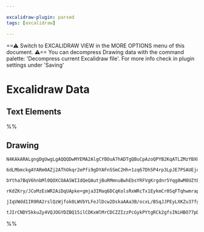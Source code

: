```yaml
---

excalidraw-plugin: parsed
tags: [excalidraw]

---
```

==⚠  Switch to EXCALIDRAW VIEW in the MORE OPTIONS menu of this document. ⚠== You can decompress Drawing data with the command palette: 'Decompress current Excalidraw file'. For more info check in plugin settings under 'Saving'


# Excalidraw Data

## Text Elements
%%
## Drawing
```compressed-json
N4KAkARALgngDgUwgLgAQQQDwMYEMA2AlgCYBOuA7hADTgQBuCpAzoQPYB2KqATLZMzYBXUtiRoIACyhQ4zZAHoFAc0JRJQgEYA6bGwC2CgF7N6hbEcK4OCtptbErHALRY8RMpWdx8Q1TdIEfARcZgRmBShcZQUebQB2bQBWGjoghH0EDihmbgBtcDBQMBKIEm4IHh5CAGUAJQBFAGtCAE0AISMADgA5AAVnADMmyQBRZwApVJLIWEQKwOwojmVg

6dLMbmckgAYARm0AZj2AThOkqr2ePfi9gDYAFn5SmC2Hh+1zq67Dh5P4rp3LpJE7PSAUEjqbh7JJdBJ3XZJQ7xO57Q47O7/MFSBCEZTSaE3bQPG7ong7JL3a4nO7Y6yrcSoHbY5hQUhsJoIADCbHwbFIFQAxHsECKRetIJpcNgmsp2UIOMQeXyBRI2dZmHBcIFshKIINCPh8DVYGsJIIPHrWezOQB1SGSbh8QoCNkchAmmBm9AW8rY+X4jjhXJoP

bYtha7BqV6hnbMl0QOXCOAASWIIdQeQAutjBuRMmnuBwhEbsYRFVgKrgdnr5Yqg8wM8UZtB4IzDi6AL4shAIYhOvaDhHXK7YxgsdhcNBdLpjpisTg9ThibjxE4PO5Arr3MvMAAi6Sgfe4gwIYWxmmEitGwUy2Qz2exQjgxFwR/7ofiDx2hy6KNhaKzgmRAcE0RYlvg2J8jKx5oKe+BhIUnbgDmdC4HAcAmm+jLNtAkgZIyEBEPiUDrAwhAIBQ7TS

rKdZKry/JCoMzEsWR2AiDqUApke+gmja3IMaq6DCqKolsRxWRcTx1EykmCr0SqFTqhwmrapJ4mkJx3EZAAYoaxqmoRvr9s8EDsZpknabxbp2g6TqmeZWk8Xx7qet6EDGRpTkZHUwiBsG0IORJ2RWQA8pG0bQnGQUWSFPE6ZwUA6bg+iGjGqBJDF3n6Al2Q1IQRiMuSWWWTxAAqWBQAAgsRU7oMEgykSVcUZFhpDVZpbAUPhuAfqgxaloUZnBVJGS

jIqVWdd1IR9RA2rslQzWjfok0LWVbYLFeJlDcw2DskaAAa3B/ocxL/BSqJJPEyLXKZu37fgrTcA8XQnNo9xdBuQ67LcDyZUNRhsAY3DNpA9AEEIjIHHG8QAl0SFLVZvnyQ2GYQHRZFyiQ+WFU68alFjxAmggcDcP9BOkCQACybDEAg424JowR9fB55DYTyqMWgoMQO0vKzaQyhSgAFNc8TULwNwS2LEs7MkACUep1AgygltqCxC7govotLOu8Hrc

tJIrCNDY5kkuZy4VQJOGYDZBQ15ilCDKxWlMrCDCZZIzzPcGykPYtgRCk2gfsINiHBO77pD+wmwhQCBjKhybpR2AAVggSzMDUEdwDTdMM0zsGoKzYdDdK1uMGVQP4B7LZzEZ6RLJOersayBjrfMaB21BbAwSzZ6ly2+ChNVTeV9X4FGkh4DdnQBrBE2yGdkAA===
```
%%